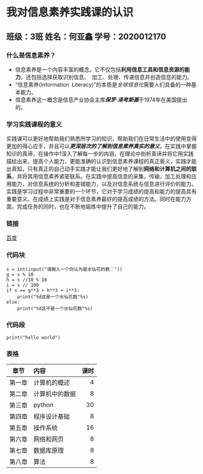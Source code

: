# 我对信息素养实践课的认识

## 班级：3班 姓名：何亚鑫 学号：2020012170

### 什么是信息素养？

- 信息素养是一个内容丰富的概念。它不仅包括**利用信息工具和信息资源的能力**，还包括选择获取识别信息、 加工、处理、传递信息并创造信息的能力。
- “信息素养(Information Literacy)”的本质是*全球信息化*需要人们具备的一种基本能力。
- 信息素养这一概念是信息产业协会主席***保罗·泽考斯基***于1974年在美国提出的。  

### 学习实践课程的意义

实践课可以更好地帮助我们熟悉所学习的知识，帮助我们在日常生活中的使用变得更加的得心应手，并且可以***更深层次的了解到信息素养真实的意义***，在实践中掌握知识的真谛，在操作中1深入了解每一步的内涵，在理论中剖析真谛并将它用实践描绘出来，提高个人能力，更能准确的认识到信息素养课程的真正奥义，实践才能出真知，只有真正的自己动手实践才能让我们更好地了解到**网络和计算机之间的联系**，并将其用信息素养紧密联系。在实践中提高信息的采集，传输，加工处理和应用能力，对信息系统的分析和差错能力，以及对信息系统与信息进行评价的能力。
  实践是学习过程中非常重要的一个环节，它对于学习成绩的提高和能力的提高具有重要意义。在成绩上实践是对于信息素养最好的提高成绩的方法。同时在能力方面，完成任务的同时，也在不断地锻炼中提升了自己的能力。  

### 链接

[百度](https://www.baidu.com/s?ie=UTF-8&wd=%E7%99%BE%E5%BA%A6)  

### 代码块

```
s = int(input("请输入一个你认为是水仙花的数："))
g = s % 10
h = s //10 % 10
i = s // 100
if s == g**3 + h**3 + i**3:
    print("%d这是一个水仙花数"%s)
else:
    print("%d这不是一个水仙花数"%s)
```

### 代码段

`print("hello world")`  

### 表格

|  章节  | 内容           | 课时 |
| :----: | :------------- | ---: |
| 第一章 | 计算机的概述   |    4 |
| 第二章 | 计算机中的数据 |    8 |
| 第三章 | python         |   30 |
| 第四章 | 程序设计基础   |    8 |
| 第五章 | 操作系统       |   16 |
| 第六章 | 网络和网页     |    8 |
| 第七章 | 数据库原理     |    8 |
| 第八章 | 算法           |    8 |